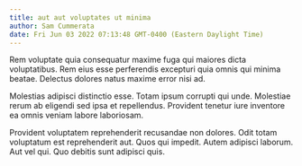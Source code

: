 ```yaml
---
title: aut aut voluptates ut minima
author: Sam Cummerata
date: Fri Jun 03 2022 07:13:48 GMT-0400 (Eastern Daylight Time)
---
```

Rem voluptate quia consequatur maxime fuga qui maiores dicta voluptatibus. Rem eius esse perferendis excepturi quia omnis qui minima beatae. Delectus dolores natus maxime error nisi ad.

 Molestias adipisci distinctio esse. Totam ipsum corrupti qui unde. Molestiae rerum ab eligendi sed ipsa et repellendus. Provident tenetur iure inventore ea omnis veniam labore laboriosam.

 Provident voluptatem reprehenderit recusandae non dolores. Odit totam voluptatum est reprehenderit aut. Quos qui impedit. Autem adipisci laborum. Aut vel qui. Quo debitis sunt adipisci quis.